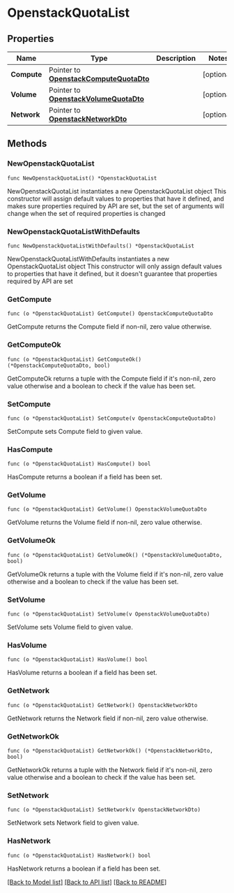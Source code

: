 # OpenstackQuotaList

## Properties

Name | Type | Description | Notes
------------ | ------------- | ------------- | -------------
**Compute** | Pointer to [**OpenstackComputeQuotaDto**](OpenstackComputeQuotaDto.md) |  | [optional] 
**Volume** | Pointer to [**OpenstackVolumeQuotaDto**](OpenstackVolumeQuotaDto.md) |  | [optional] 
**Network** | Pointer to [**OpenstackNetworkDto**](OpenstackNetworkDto.md) |  | [optional] 

## Methods

### NewOpenstackQuotaList

`func NewOpenstackQuotaList() *OpenstackQuotaList`

NewOpenstackQuotaList instantiates a new OpenstackQuotaList object
This constructor will assign default values to properties that have it defined,
and makes sure properties required by API are set, but the set of arguments
will change when the set of required properties is changed

### NewOpenstackQuotaListWithDefaults

`func NewOpenstackQuotaListWithDefaults() *OpenstackQuotaList`

NewOpenstackQuotaListWithDefaults instantiates a new OpenstackQuotaList object
This constructor will only assign default values to properties that have it defined,
but it doesn't guarantee that properties required by API are set

### GetCompute

`func (o *OpenstackQuotaList) GetCompute() OpenstackComputeQuotaDto`

GetCompute returns the Compute field if non-nil, zero value otherwise.

### GetComputeOk

`func (o *OpenstackQuotaList) GetComputeOk() (*OpenstackComputeQuotaDto, bool)`

GetComputeOk returns a tuple with the Compute field if it's non-nil, zero value otherwise
and a boolean to check if the value has been set.

### SetCompute

`func (o *OpenstackQuotaList) SetCompute(v OpenstackComputeQuotaDto)`

SetCompute sets Compute field to given value.

### HasCompute

`func (o *OpenstackQuotaList) HasCompute() bool`

HasCompute returns a boolean if a field has been set.

### GetVolume

`func (o *OpenstackQuotaList) GetVolume() OpenstackVolumeQuotaDto`

GetVolume returns the Volume field if non-nil, zero value otherwise.

### GetVolumeOk

`func (o *OpenstackQuotaList) GetVolumeOk() (*OpenstackVolumeQuotaDto, bool)`

GetVolumeOk returns a tuple with the Volume field if it's non-nil, zero value otherwise
and a boolean to check if the value has been set.

### SetVolume

`func (o *OpenstackQuotaList) SetVolume(v OpenstackVolumeQuotaDto)`

SetVolume sets Volume field to given value.

### HasVolume

`func (o *OpenstackQuotaList) HasVolume() bool`

HasVolume returns a boolean if a field has been set.

### GetNetwork

`func (o *OpenstackQuotaList) GetNetwork() OpenstackNetworkDto`

GetNetwork returns the Network field if non-nil, zero value otherwise.

### GetNetworkOk

`func (o *OpenstackQuotaList) GetNetworkOk() (*OpenstackNetworkDto, bool)`

GetNetworkOk returns a tuple with the Network field if it's non-nil, zero value otherwise
and a boolean to check if the value has been set.

### SetNetwork

`func (o *OpenstackQuotaList) SetNetwork(v OpenstackNetworkDto)`

SetNetwork sets Network field to given value.

### HasNetwork

`func (o *OpenstackQuotaList) HasNetwork() bool`

HasNetwork returns a boolean if a field has been set.


[[Back to Model list]](../README.md#documentation-for-models) [[Back to API list]](../README.md#documentation-for-api-endpoints) [[Back to README]](../README.md)



